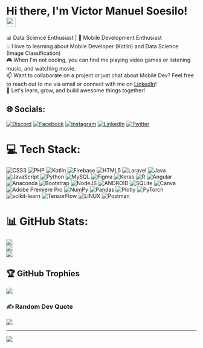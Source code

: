 # Hi there, I'm Victor Manuel Soesilo!<img src="https://media.giphy.com/media/hvRJCLFzcasrR4ia7z/giphy.gif" width="25px" height="25px"><br>
📊 Data Science Enthusiast | 📱 Mobile Development Enthusiast<br>💡 I love to learning about Mobile Developer (Kotlin) and Data Science (Image Classification)<br>🎮 When I'm not coding, you can find me playing video games or listening music, and watching movie.<br>📫 Want to collaborate on a project or just chat about Mobile Dev? Feel free to reach out to me via email or connect with me on [LinkedIn](https://www.linkedin.com/in/victor-manuel-soesilo-7915721b5/)!<br>🚀 Let's learn, grow, and build awesome things together!


## 🌐 Socials:
[![Discord](https://img.shields.io/badge/Discord-%237289DA.svg?logo=discord&logoColor=white)](https://discord.gg/317725744820256768) [![Facebook](https://img.shields.io/badge/Facebook-%231877F2.svg?logo=Facebook&logoColor=white)](https://facebook.com/livan.soesilo) [![Instagram](https://img.shields.io/badge/Instagram-%23E4405F.svg?logo=Instagram&logoColor=white)](https://instagram.com/victor_livan) [![LinkedIn](https://img.shields.io/badge/LinkedIn-%230077B5.svg?logo=linkedin&logoColor=white)](https://www.linkedin.com/in/victor-manuel-soesilo-7915721b5/) [![Twitter](https://img.shields.io/badge/Twitter-%231DA1F2.svg?logo=Twitter&logoColor=white)](https://twitter.com/Victor_Man01)

# 💻 Tech Stack:
![CSS3](https://img.shields.io/badge/css3-%231572B6.svg?style=flat&logo=css3&logoColor=white) ![PHP](https://img.shields.io/badge/php-%23777BB4.svg?style=flat&logo=php&logoColor=white) ![Kotlin](https://img.shields.io/badge/kotlin-%230095D5.svg?style=flat&logo=kotlin&logoColor=white) ![Firebase](https://img.shields.io/badge/firebase-%23039BE5.svg?style=flat&logo=firebase) ![HTML5](https://img.shields.io/badge/html5-%23E34F26.svg?style=flat&logo=html5&logoColor=white) ![Laravel](https://img.shields.io/badge/laravel-%23FF2D20.svg?style=flat&logo=laravel&logoColor=white) ![Java](https://img.shields.io/badge/java-%23ED8B00.svg?style=flat&logo=java&logoColor=white) ![JavaScript](https://img.shields.io/badge/javascript-%23323330.svg?style=flat&logo=javascript&logoColor=%23F7DF1E) ![Python](https://img.shields.io/badge/python-3670A0?style=flat&logo=python&logoColor=ffdd54) ![MySQL](https://img.shields.io/badge/mysql-%2300f.svg?style=flat&logo=mysql&logoColor=white) 	![Figma](https://img.shields.io/badge/figma-%23F24E1E.svg?style=flat&logo=figma&logoColor=white) ![Keras](https://img.shields.io/badge/Keras-%23D00000.svg?style=flat&logo=Keras&logoColor=white) ![R](https://img.shields.io/badge/r-%23276DC3.svg?style=flat&logo=r&logoColor=white) ![Angular](https://img.shields.io/badge/angular-%23DD0031.svg?style=flat&logo=angular&logoColor=white) ![Anaconda](https://img.shields.io/badge/Anaconda-%2344A833.svg?style=flat&logo=anaconda&logoColor=white) ![Bootstrap](https://img.shields.io/badge/bootstrap-%23563D7C.svg?style=flat&logo=bootstrap&logoColor=white) ![NodeJS](https://img.shields.io/badge/node.js-6DA55F?style=flat&logo=node.js&logoColor=white) ![ANDROID](https://img.shields.io/badge/android-%2320232a.svg?style=flat&logo=android&logoColor=%a4c639) ![SQLite](https://img.shields.io/badge/sqlite-%2307405e.svg?style=flat&logo=sqlite&logoColor=white) ![Canva](https://img.shields.io/badge/Canva-%2300C4CC.svg?style=flat&logo=Canva&logoColor=white) ![Adobe Premiere Pro](https://img.shields.io/badge/Adobe%20Premiere%20Pro-9999FF.svg?style=flat&logo=Adobe%20Premiere%20Pro&logoColor=white) ![NumPy](https://img.shields.io/badge/numpy-%23013243.svg?style=flat&logo=numpy&logoColor=white) ![Pandas](https://img.shields.io/badge/pandas-%23150458.svg?style=flat&logo=pandas&logoColor=white) ![Plotly](https://img.shields.io/badge/Plotly-%233F4F75.svg?style=flat&logo=plotly&logoColor=white) ![PyTorch](https://img.shields.io/badge/PyTorch-%23EE4C2C.svg?style=flat&logo=PyTorch&logoColor=white) ![scikit-learn](https://img.shields.io/badge/scikit--learn-%23F7931E.svg?style=flat&logo=scikit-learn&logoColor=white) ![TensorFlow](https://img.shields.io/badge/TensorFlow-%23FF6F00.svg?style=flat&logo=TensorFlow&logoColor=white) ![LINUX](https://img.shields.io/badge/Linux-FCC624?style=flat&logo=linux&logoColor=black) ![Postman](https://img.shields.io/badge/Postman-FF6C37?style=flat&logo=postman&logoColor=white)
# 📊 GitHub Stats:
![](https://github-readme-stats.vercel.app/api?username=victorman01&theme=synthwave&hide_border=false&include_all_commits=false&count_private=false)<br/>
![](https://github-readme-streak-stats.herokuapp.com/?user=victorman01&theme=synthwave&hide_border=false)<br/>
![](https://github-readme-stats.vercel.app/api/top-langs/?username=victorman01&theme=synthwave&hide_border=false&include_all_commits=false&count_private=false&layout=compact)

## 🏆 GitHub Trophies
![](https://github-profile-trophy.vercel.app/?username=victorman01&theme=radical&no-frame=false&no-bg=false&margin-w=4)

### ✍️ Random Dev Quote
![](https://quotes-github-readme.vercel.app/api?type=horizontal&theme=radical)

---
[![](https://visitcount.itsvg.in/api?id=victorman01&icon=0&color=5)](https://visitcount.itsvg.in)

<!-- Proudly created with GPRM ( https://gprm.itsvg.in ) -->
